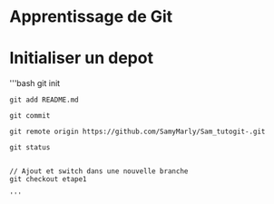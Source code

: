 # Apprentissage de Git 

# Initialiser un depot 

'''bash
    git init 

    git add README.md

    git commit 

    git remote origin https://github.com/SamyMarly/Sam_tutogit-.git

    git status 


    // Ajout et switch dans une nouvelle branche
    git checkout etape1
    
    '''
